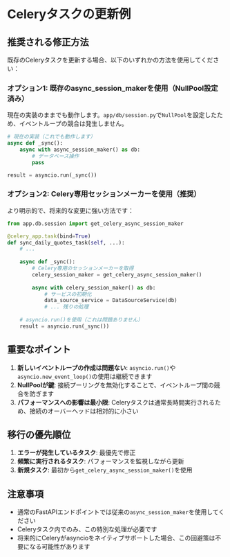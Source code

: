 # Celeryタスクの更新例

## 推奨される修正方法

既存のCeleryタスクを更新する場合、以下のいずれかの方法を使用してください：

### オプション1: 既存のasync_session_makerを使用（NullPool設定済み）

現在の実装のままでも動作します。`app/db/session.py`で`NullPool`を設定したため、イベントループの競合は発生しません。

```python
# 現在の実装（これでも動作します）
async def _sync():
    async with async_session_maker() as db:
        # データベース操作
        pass

result = asyncio.run(_sync())
```

### オプション2: Celery専用セッションメーカーを使用（推奨）

より明示的で、将来的な変更に強い方法です：

```python
from app.db.session import get_celery_async_session_maker

@celery_app.task(bind=True)
def sync_daily_quotes_task(self, ...):
    # ...
    
    async def _sync():
        # Celery専用のセッションメーカーを取得
        celery_session_maker = get_celery_async_session_maker()
        
        async with celery_session_maker() as db:
            # サービスの初期化
            data_source_service = DataSourceService(db)
            # ... 残りの処理
    
    # asyncio.run()を使用（これは問題ありません）
    result = asyncio.run(_sync())
```

## 重要なポイント

1. **新しいイベントループの作成は問題ない**: `asyncio.run()`や`asyncio.new_event_loop()`の使用は継続できます
2. **NullPoolが鍵**: 接続プーリングを無効化することで、イベントループ間の競合を防ぎます
3. **パフォーマンスへの影響は最小限**: Celeryタスクは通常長時間実行されるため、接続のオーバーヘッドは相対的に小さい

## 移行の優先順位

1. **エラーが発生しているタスク**: 最優先で修正
2. **頻繁に実行されるタスク**: パフォーマンスを監視しながら更新
3. **新規タスク**: 最初から`get_celery_async_session_maker()`を使用

## 注意事項

- 通常のFastAPIエンドポイントでは従来の`async_session_maker`を使用してください
- Celeryタスク内でのみ、この特別な処理が必要です
- 将来的にCeleryがasyncioをネイティブサポートした場合、この回避策は不要になる可能性があります